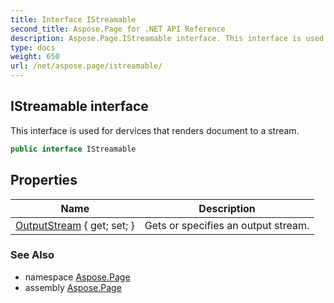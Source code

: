 ```yaml
---
title: Interface IStreamable
second_title: Aspose.Page for .NET API Reference
description: Aspose.Page.IStreamable interface. This interface is used for dervices that renders document to a stream
type: docs
weight: 650
url: /net/aspose.page/istreamable/
---
```

## IStreamable interface

This interface is used for dervices that renders document to a stream.

```csharp
public interface IStreamable
```

## Properties

| Name | Description |
| --- | --- |
| [OutputStream](../../aspose.page/istreamable/outputstream/) { get; set; } | Gets or specifies an output stream. |

### See Also

* namespace [Aspose.Page](../../aspose.page/)
* assembly [Aspose.Page](../../)


